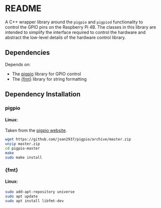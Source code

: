 # README

A C++ wrapper library around the `pigpio` and `pigpiod` functionality to control the GPIO pins on the Raspberry Pi 4B. The classes in this library are intended to simplify the interface required to control the hardware and abstract the low-level details of the hardware control library.

## Dependencies

Depends on:
- The [pigpio](http://abyz.me.uk/rpi/pigpio/) library for GPIO control
- The [{fmt}](https://github.com/fmtlib/fmt) library for string formatting


## Dependency Installation

### pigpio

#### Linux:

Taken from the [pigpio website](http://abyz.me.uk/rpi/pigpio/download.html).

```bash
wget https://github.com/joan2937/pigpio/archive/master.zip
unzip master.zip
cd pigpio-master
make
sudo make install
```

### {fmt}

#### Linux:

```bash
sudo add-apt-repository universe
sudo apt update
sudo apt install libfmt-dev
```
